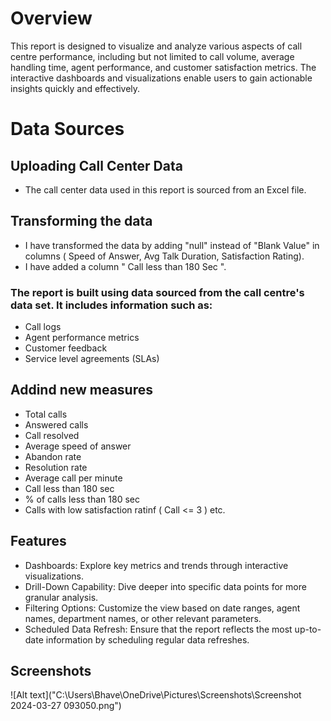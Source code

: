 # Overview
This report is designed to visualize and analyze various aspects of call centre performance, including but not limited to call volume, average handling time, agent performance, and customer satisfaction metrics. The interactive dashboards and visualizations enable users to gain actionable insights quickly and effectively.

# Data Sources

## Uploading Call Center Data
- The call center data used in this report is sourced from an Excel file.
 
## Transforming the data 
- I have transformed the data by adding "null" instead of "Blank Value" in columns ( Speed of Answer, Avg Talk Duration, Satisfaction Rating).
- I have added a column " Call less than 180 Sec ".

### The report is built using data sourced from the call centre's data set. It includes information such as:

- Call logs 
- Agent performance metrics
- Customer feedback
- Service level agreements (SLAs)

## Addind new measures

- Total calls
- Answered calls
- Call resolved
- Average speed of answer
- Abandon rate
- Resolution rate
- Average call per minute
- Call less than 180 sec
- % of calls less than 180 sec
- Calls with low satisfaction ratinf ( Call <= 3 ) etc.

## Features
-  Dashboards: Explore key metrics and trends through interactive visualizations.
- Drill-Down Capability: Dive deeper into specific data points for more granular analysis.
- Filtering Options: Customize the view based on date ranges, agent names, department names, or other relevant parameters.
- Scheduled Data Refresh: Ensure that the report reflects the most up-to-date information by scheduling regular data refreshes.

## Screenshots

![Alt text]("C:\Users\Bhave\OneDrive\Pictures\Screenshots\Screenshot 2024-03-27 093050.png")

